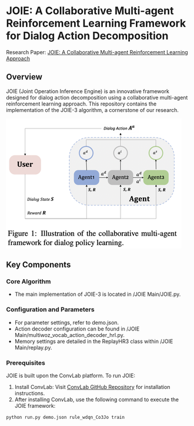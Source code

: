 # JOIE: A Collaborative Multi-agent Reinforcement Learning Framework for Dialog Action Decomposition


Research Paper: [JOIE: A Collaborative Multi-agent Reinforcement Learning Approach](https://aclanthology.org/2021.emnlp-main.621.pdf)


## Overview
JOIE (Joint Operation Inference Engine) is an innovative framework designed for dialog action decomposition using a collaborative multi-agent reinforcement learning approach. This repository contains the implementation of the JOIE-3 algorithm, a cornerstone of our research.

![img_1.png](img_1.png)

## Key Components
### Core Algorithm
* The main implementation of JOIE-3 is located in /JOIE Main/JOIE.py.

### Configuration and Parameters
* For parameter settings, refer to demo.json.
* Action decoder configuration can be found in /JOIE Main/multiwoz_vocab_action_decoder_hrl.py.
* Memory settings are detailed in the ReplayHR3 class within /JOIE Main/replay.py.

### Prerequisites
JOIE is built upon the ConvLab platform. To run JOIE:

1. Install ConvLab: Visit [ConvLab GitHub Repository](https://github.com/ConvLab/ConvLab) for installation instructions.
2. After installing ConvLab, use the following command to execute the JOIE framework:
```
python run.py demo.json rule_wdqn_Co3Jo train
```
